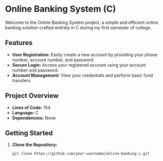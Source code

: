 # Online Banking System (C)

Welcome to the Online Banking System project, a simple and efficient online banking solution crafted entirely in C during my first semester of college.

## Features

- **User Registration:** Easily create a new account by providing your phone number, account number, and password.
- **Secure Login:** Access your registered account using your account number and password.
- **Account Management:** View your credentials and perform basic fund transfers.

## Project Overview

- **Lines of Code:** 154
- **Language:** C
- **Dependencies:** None

## Getting Started

1. **Clone the Repository:**
   ```bash
   git clone https://github.com/your-username/online-banking-c.git
